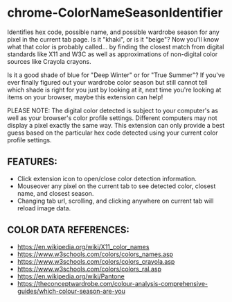 # chrome-ColorNameSeasonIdentifier
Identifies hex code, possible name, and possible wardrobe season for any pixel in the current tab page.
Is it "khaki", or is it "beige"?  Now you'll know what that color is probably called... by finding the closest match from digital standards like X11 and W3C as well as approximations of non-digital color sources like Crayola crayons.

Is it a good shade of blue for "Deep Winter" or for "True Summer"?  If you've ever finally figured out your wardrobe color season but still cannot tell which shade is right for you just by looking at it, next time you're looking at items on your browser, maybe this extension can help! 

PLEASE NOTE:  The digital color detected is subject to your computer's as well as your browser's color profile settings.  Different computers may not display a pixel exactly the same way.  This extension can only provide a best guess based on the particular hex code detected using your current color profile settings.  

## FEATURES:
* Click extension icon to open/close color detection information.
* Mouseover any pixel on the current tab to see detected color, closest name, and closest season.
* Changing tab url, scrolling, and clicking anywhere on current tab will reload image data.

## COLOR DATA REFERENCES:
* https://en.wikipedia.org/wiki/X11_color_names
* https://www.w3schools.com/colors/colors_names.asp
* https://www.w3schools.com/colors/colors_crayola.asp
* https://www.w3schools.com/colors/colors_ral.asp
* https://en.wikipedia.org/wiki/Pantone
* https://theconceptwardrobe.com/colour-analysis-comprehensive-guides/which-colour-season-are-you

